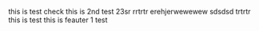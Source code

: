 this is test check
this is 2nd test
23sr rrtrtr
erehjerwewewew
sdsdsd
trtrtr
this is test
this is feauter 1 test
